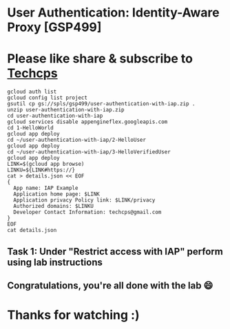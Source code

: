 
# User Authentication: Identity-Aware Proxy [GSP499]

# Please like share & subscribe to [Techcps](https://www.youtube.com/@techcps)


```
gcloud auth list
gcloud config list project
gsutil cp gs://spls/gsp499/user-authentication-with-iap.zip .
unzip user-authentication-with-iap.zip
cd user-authentication-with-iap
gcloud services disable appengineflex.googleapis.com
cd 1-HelloWorld
gcloud app deploy
cd ~/user-authentication-with-iap/2-HelloUser
gcloud app deploy
cd ~/user-authentication-with-iap/3-HelloVerifiedUser
gcloud app deploy
LINK=$(gcloud app browse)
LINKU=${LINK#https://}
cat > details.json << EOF
{
  App name: IAP Example
  Application home page: $LINK
  Application privacy Policy link: $LINK/privacy
  Authorized domains: $LINKU
  Developer Contact Information: techcps@gmail.com
}
EOF
cat details.json
```
## Task 1: Under "Restrict access with IAP" perform using lab instructions

## Congratulations, you're all done with the lab 😄

# Thanks for watching :)
